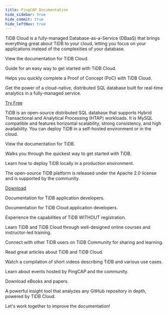 ```yaml
---
title: PingCAP Documentation
hide_sidebar: true
hide_commit: true
hide_leftNav: true
---
```


<DocHomeContainer title="PingCAP Documentation" subTitle="Explore the how-to guides and references you need to use TiDB Cloud and TiDB, migrate data, and build your applications on the database.">

<DocHomeSection label="TiDB Cloud" anchor="tidb-cloud" id="tidb-cloud">

TiDB Cloud is a fully-managed Database-as-a-Service (DBaaS) that brings everything great about TiDB to your cloud, letting you focus on your applications instead of the complexities of your database.

<DocHomeCardContainer>

<DocHomeCard href="https://docs.pingcap.com/tidbcloud" icon="doc2" label="TiDB Cloud Docs">

View the documentation for TiDB Cloud.

</DocHomeCard>

<DocHomeCard href="https://docs.pingcap.com/tidbcloud/tidb-cloud-quickstart" icon="cloud5" label="Get Started with TiDB Cloud">

Guide for an easy way to get started with TiDB Cloud.

</DocHomeCard>

<DocHomeCard href="https://docs.pingcap.com/tidbcloud/tidb-cloud-poc" icon="cloud3" label="Perform a PoC with TiDB Cloud">

Helps you quickly complete a Proof of Concept (PoC) with TiDB Cloud.

</DocHomeCard>

</DocHomeCardContainer>

Get the power of a cloud-native, distributed SQL database built for real-time analytics in a fully-managed service.

<a href="https://tidbcloud.com/free-trial" class="button" target="_blank" referrerpolicy="no-referrer-when-downgrade">Try Free</a>

</DocHomeSection>

<DocHomeSection label="TiDB" anchor="tidb" id="tidb">

<!-- Localization note for TiDB:

- English: use distributed SQL, and start to emphasize HTAP
- Chinese: can keep "NewSQL" and emphasize one-stop real-time HTAP ("一栈式实时 HTAP")
- Japanese: use NewSQL because it is well-recognized

-->

TiDB is an open-source distributed SQL database that supports Hybrid Transactional and Analytical Processing (HTAP) workloads. It is MySQL compatible and features horizontal scalability, strong consistency, and high availability. You can deploy TiDB in a self-hosted environment or in the cloud.

<DocHomeCardContainer>

<DocHomeCard href="https://docs.pingcap.com/tidb/stable" icon="doc1" label="TiDB Docs">

View the documentation for TiDB.

</DocHomeCard>

<DocHomeCard href="https://docs.pingcap.com/tidb/stable/quick-start-with-tidb" icon="doc5" label="Get Started with TiDB">

Walks you through the quickest way to get started with TiDB.

</DocHomeCard>

<DocHomeCard href="https://docs.pingcap.com/tidb/stable/production-deployment-using-tiup" icon="cloud7" label="Deploy a Local TiDB Cluster">

Learn how to deploy TiDB locally in a production environment.

</DocHomeCard>

</DocHomeCardContainer>

The open-source TiDB platform is released under the Apache 2.0 license and is supported by the community.

<a href="https://en.pingcap.com/download/" class="button" target="_blank" referrerpolicy="no-referrer-when-downgrade">Download</a>

</DocHomeSection>

<DocHomeSection label="Developers" anchor="developers" id="developers">

<DocHomeCardContainer>

<DocHomeCard href="https://docs.pingcap.com/tidb/stable/dev-guide-overview" icon="doc8" label="Developer Guide">

Documentation for TiDB application developers.

</DocHomeCard>

<DocHomeCard href="https://docs.pingcap.com/tidbcloud/dev-guide-overview" icon="cloud-dev" label="Developer Guide">

Documentation for TiDB Cloud application developers.

</DocHomeCard>

</DocHomeCardContainer>

</DocHomeSection>

<DocHomeSection label="More resources" anchor="resources" id="resources">

<DocHomeCardContainer>

<DocHomeCard href="https://play.tidbcloud.com/?utm_source=docs&utm_medium=home_more_resources" icon="playground" label="TiDB Playground">

Experience the capabilities of TiDB WITHOUT registration.

</DocHomeCard>

<DocHomeCard href="https://www.pingcap.com/education/" icon="cloud1" label="PingCAP Education">

Learn TiDB and TiDB Cloud through well-designed online courses and instructor-led training.

</DocHomeCard>

<DocHomeCard href="https://ask.pingcap.com?utm_source=doc" icon="doc9" label="Community">

Connect with other TiDB users on TiDB Community for sharing and learning.

</DocHomeCard>

<DocHomeCard href="https://www.pingcap.com/blog/" icon="doc10" label="Blog Posts">

Read great articles about TiDB and TiDB Cloud.

</DocHomeCard>

<DocHomeCard href="https://www.pingcap.com/videos/" icon="doc11" label="Videos">

Watch a compilation of short videos describing TiDB and various use cases.

</DocHomeCard>

<DocHomeCard href="https://www.pingcap.com/event/" icon="events" label="Events">

Learn about events hosted by PingCAP and the community.

</DocHomeCard>

<DocHomeCard href="https://www.pingcap.com/ebook-whitepaper/" icon="papers" label="eBooks & Papers">

Download eBooks and papers.

</DocHomeCard>

<DocHomeCard href="https://ossinsight.io/" icon="ossinsight" label="OSS Insight">

A powerful insight tool that analyzes any GitHub repository in depth, powered by TiDB Cloud.

</DocHomeCard>

<DocHomeCard href="https://github.com/pingcap/docs/blob/master/CONTRIBUTING.md" icon="contributor" label="Contribute">

Let's work together to improve the documentation!

</DocHomeCard>

</DocHomeCardContainer>

</DocHomeSection>

</DocHomeContainer>
